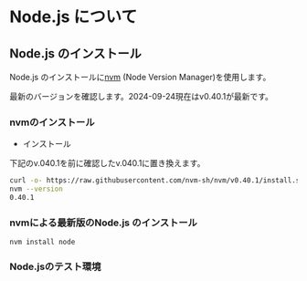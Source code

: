 # Node.js について

## Node.js のインストール

Node.js のインストールに[nvm] (Node Version Manager)を使用します。

[nvm]: https://github.com/nvm-sh/nvm

最新のバージョンを確認します。2024-09-24現在はv0.40.1が最新です。

### nvmのインストール

- インストール

下記のv.040.1を前に確認したv.040.1に置き換えます。

```bash
curl -o- https://raw.githubusercontent.com/nvm-sh/nvm/v0.40.1/install.sh | bash
nvm --version
0.40.1
```

### nvmによる最新版のNode.js のインストール

```
nvm install node
```

### Node.jsのテスト環境
